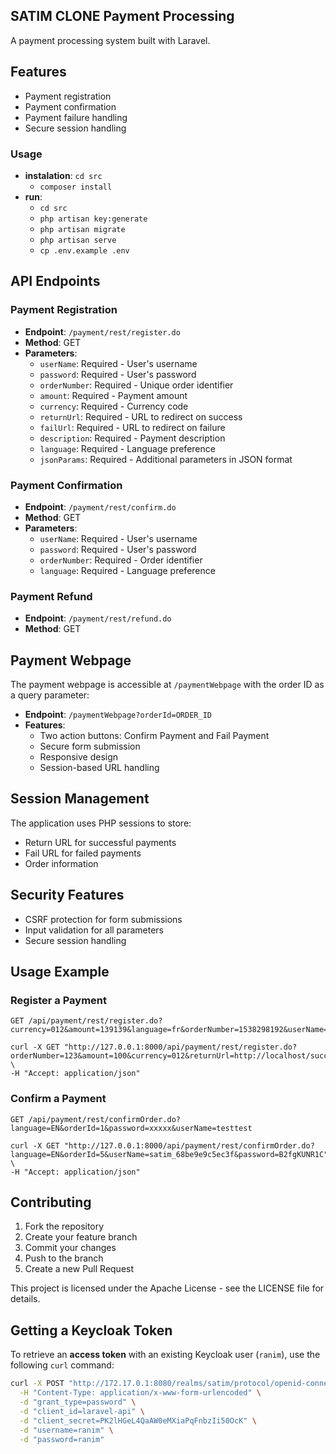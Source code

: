 
## SATIM CLONE Payment Processing

A payment processing system built with Laravel.

## Features

- Payment registration
- Payment confirmation
- Payment failure handling
- Secure session handling

### Usage
 - **instalation**: `cd src`
   - `composer install`
 - **run**:
   - `cd src`
   - `php artisan key:generate`
   - `php artisan migrate`
   - `php artisan serve`
   - `cp .env.example .env`

## API Endpoints

### Payment Registration

- **Endpoint**: `/payment/rest/register.do`
- **Method**: GET
- **Parameters**:
  - `userName`: Required - User's username
  - `password`: Required - User's password
  - `orderNumber`: Required - Unique order identifier
  - `amount`: Required - Payment amount
  - `currency`: Required - Currency code
  - `returnUrl`: Required - URL to redirect on success
  - `failUrl`: Required - URL to redirect on failure
  - `description`: Required - Payment description
  - `language`: Required - Language preference
  - `jsonParams`: Required - Additional parameters in JSON format

### Payment Confirmation

- **Endpoint**: `/payment/rest/confirm.do`
- **Method**: GET
- **Parameters**:
  - `userName`: Required - User's username
  - `password`: Required - User's password
  - `orderNumber`: Required - Order identifier
  - `language`: Required - Language preference

### Payment Refund

- **Endpoint**: `/payment/rest/refund.do`
- **Method**: GET

## Payment Webpage

The payment webpage is accessible at `/paymentWebpage` with the order ID as a query parameter:

- **Endpoint**: `/paymentWebpage?orderId=ORDER_ID`
- **Features**:
  - Two action buttons: Confirm Payment and Fail Payment
  - Secure form submission
  - Responsive design
  - Session-based URL handling

## Session Management

The application uses PHP sessions to store:
- Return URL for successful payments
- Fail URL for failed payments
- Order information

## Security Features

- CSRF protection for form submissions
- Input validation for all parameters
- Secure session handling

## Usage Example

### Register a Payment

```
GET /api/payment/rest/register.do?currency=012&amount=139139&language=fr&orderNumber=1538298192&userName=xxxxxxxx&password=xxxxxxx&returnUrl=httpssatimdzdirectpay
```
```
curl -X GET "http://127.0.0.1:8000/api/payment/rest/register.do?orderNumber=123&amount=100&currency=012&returnUrl=http://localhost/success&failUrl=http://localhost/fail&language=EN&userName=satim_68be9e9c5ec3f&password=B2fgKUNR1C&description=TestPayment&jsonParams=%7B%7D" \
-H "Accept: application/json"

```
### Confirm a Payment

```
GET /api/payment/rest/confirmOrder.do?language=EN&orderId=1&password=xxxxx&userName=testtest
```

```
curl -X GET "http://127.0.0.1:8000/api/payment/rest/confirmOrder.do?language=EN&orderId=5&userName=satim_68be9e9c5ec3f&password=B2fgKUNR1C" \
-H "Accept: application/json"

```

## Contributing

1. Fork the repository
2. Create your feature branch
3. Commit your changes
4. Push to the branch
5. Create a new Pull Request


This project is licensed under the Apache License - see the LICENSE file for details.
## Getting a Keycloak Token

To retrieve an **access token** with an existing Keycloak user (`ranim`), use the following `curl` command:

```bash
curl -X POST "http://172.17.0.1:8080/realms/satim/protocol/openid-connect/token" \
  -H "Content-Type: application/x-www-form-urlencoded" \
  -d "grant_type=password" \
  -d "client_id=laravel-api" \
  -d "client_secret=PK2lHGeL4QaAW0eMXiaPqFnbzIi50OcK" \
  -d "username=ranim" \
  -d "password=ranim"
```